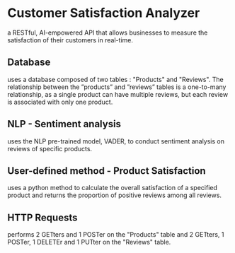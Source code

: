# Customer Satisfaction Analyzer

a RESTful, AI-empowered API that allows businesses to measure the
satisfaction of their customers in real-time.

## Database

uses a database composed of two tables : "Products" and "Reviews".
The relationship between the ”products” and ”reviews” tables is a one-to-many relationship, as a single product can have multiple reviews, but each review is associated with only one product.

## NLP - Sentiment analysis

uses the NLP pre-trained model, VADER, to conduct sentiment analysis on reviews of specific products.

## User-defined method - Product Satisfaction

uses a python method to calculate the overall satisfaction of a specified product and returns the proportion of positive reviews among all reviews.

## HTTP Requests
performs 2 GETters and 1 POSTer on the "Products" table and 2 GETters, 1 POSTer, 1 DELETEr and 1 PUTter on the "Reviews" table.
